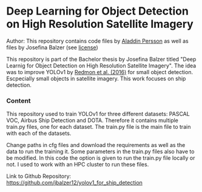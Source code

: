 # Deep Learning for Object Detection on High Resolution Satellite Imagery

Author: This repository contains code files by [Aladdin Persson](https://github.com/aladdinpersson/Machine-Learning-Collection) as well as files by Josefina Balzer (see [license](https://github.com/jbalzer12/yolov1_for_ship_detection/blob/main/LICENSE))

This repository is part of the Bachelor thesis by Josefina Balzer titled "Deep Learnig for Object Detection on High Resolution Satellite Imagery".
The idea was to improve YOLOv1 by [Redmon et al. (2016)](https://pjreddie.com/darknet/yolov1/) for small object detection. Escpecially small objects in satellite imagery. This work focuses on ship detection.

### Content
This repository used to train YOLOv1 for three different datasets: PASCAL VOC, Airbus Ship Detection and DOTA. Therefore it contains multiple train.py files, one for each dataset. The train.py file is the main file to train with each of the datasets.

Change paths in cfg files and download the requirements as well as the data to run the training it. Some parameters in the train.py files also have to be modified. In this code the option is given to run the train.py file locally or not. I used to work with an HPC cluster to run these files.

Link to Github Repository: https://github.com/jbalzer12/yolov1_for_ship_detection
